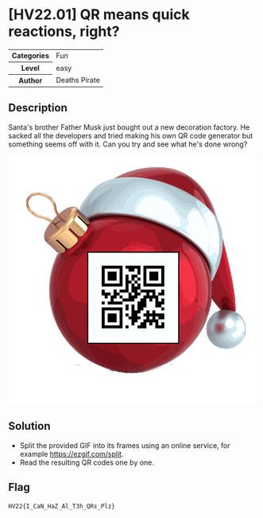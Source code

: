 # [HV22.01] QR means quick reactions, right?

<table>
  <tr>
    <th>Categories</th>
    <td>Fun</td>
  </tr>
  <tr>
    <th>Level</th>
    <td>easy</td>
  </tr>
  <tr>
    <th>Author</th>
    <td>Deaths Pirate</td>
  </tr>
</table>

## Description
Santa's brother Father Musk just bought out a new decoration factory. He sacked all the developers and tried making his own QR code generator but something seems off with it. Can you try and see what he's done wrong?

![QR ball](./326b39e0-ccf5-4b94-88ff-e1b654e2c5b9.gif)

## Solution
- Split the provided GIF into its frames using an online service, for example https://ezgif.com/split.
- Read the resulting QR codes one by one.

## Flag
```
HV22{I_CaN_HaZ_Al_T3h_QRs_Plz}
```
